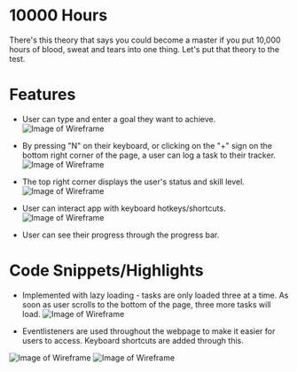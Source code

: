 # 10000 Hours
There's this theory that says you could become a master if you put 10,000 hours of blood, sweat and tears into one thing. 
Let's put that theory to the test.

# Features
* User can type and enter a goal they want to achieve.
![Image of Wireframe](https://ken-github.s3.amazonaws.com/Screen+Shot+2020-06-14+at+8.49.01+AM.png)

* By pressing "N" on their keyboard, or clicking on the "+" sign on the bottom right corner of the page, a user can log a task to their tracker.
![Image of Wireframe](https://ken-github.s3.amazonaws.com/Screen+Shot+2020-06-14+at+8.49.46+AM.png)

* The top right corner displays the user's status and skill level. 
![Image of Wireframe](https://ken-github.s3.amazonaws.com/Screen+Shot+2020-06-14+at+8.49.13+AM.png)

* User can interact app with keyboard hotkeys/shortcuts.
![Image of Wireframe](https://ken-github.s3.amazonaws.com/Screen+Shot+2020-06-14+at+8.54.23+AM.png)

* User can see their progress through the progress bar.

# Code Snippets/Highlights
* Implemented with lazy loading - tasks are only loaded three at a time. As soon as user scrolls to the bottom of the page, three more tasks will load. 
![Image of Wireframe](https://ken-github.s3.amazonaws.com/Screen+Shot+2020-06-14+at+8.58.42+AM.png)

* Eventlisteners are used throughout the webpage to make it easier for users to access. Keyboard shortcuts are added through this.

![Image of Wireframe](https://ken-github.s3.amazonaws.com/Screen+Shot+2020-06-14+at+8.54.23+AM.png)
![Image of Wireframe](https://ken-github.s3.amazonaws.com/Screen+Shot+2020-06-14+at+9.01.20+AM.png)

